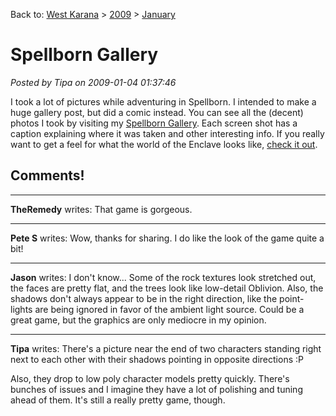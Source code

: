Back to: [West Karana](/posts/westkarana.md) > [2009](/posts/2009/westkarana.md) > [January](./westkarana.md)
# Spellborn Gallery

*Posted by Tipa on 2009-01-04 01:37:46*

I took a lot of pictures while adventuring in Spellborn. I intended to make a huge gallery post, but did a comic instead. You can see all the (decent) photos I took by visiting my [Spellborn Gallery](http://picasaweb.google.com/brendahol/SpellbornGallery). Each screen shot has a caption explaining where it was taken and other interesting info. If you really want to get a feel for what the world of the Enclave looks like, [check it out](http://picasaweb.google.com/brendahol/SpellbornGallery).
## Comments!

---

**TheRemedy** writes: That game is gorgeous.

---

**Pete S** writes: Wow, thanks for sharing. I do like the look of the game quite a bit!

---

**Jason** writes: I don't know... Some of the rock textures look stretched out, the faces are pretty flat, and the trees look like low-detail Oblivion. Also, the shadows don't always appear to be in the right direction, like the point-lights are being ignored in favor of the ambient light source. Could be a great game, but the graphics are only mediocre in my opinion.

---

**Tipa** writes: There's a picture near the end of two characters standing right next to each other with their shadows pointing in opposite directions :P

Also, they drop to low poly character models pretty quickly. There's bunches of issues and I imagine they have a lot of polishing and tuning ahead of them. It's still a really pretty game, though.

